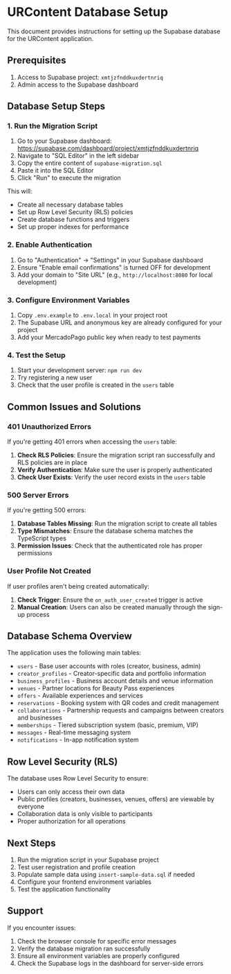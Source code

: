# URContent Database Setup

This document provides instructions for setting up the Supabase database for the URContent application.

## Prerequisites

1. Access to Supabase project: `xmtjzfnddkuxdertnriq`
2. Admin access to the Supabase dashboard

## Database Setup Steps

### 1. Run the Migration Script

1. Go to your Supabase dashboard: https://supabase.com/dashboard/project/xmtjzfnddkuxdertnriq
2. Navigate to "SQL Editor" in the left sidebar
3. Copy the entire content of `supabase-migration.sql`
4. Paste it into the SQL Editor
5. Click "Run" to execute the migration

This will:
- Create all necessary database tables
- Set up Row Level Security (RLS) policies
- Create database functions and triggers
- Set up proper indexes for performance

### 2. Enable Authentication

1. Go to "Authentication" → "Settings" in your Supabase dashboard
2. Ensure "Enable email confirmations" is turned OFF for development
3. Add your domain to "Site URL" (e.g., `http://localhost:8080` for local development)

### 3. Configure Environment Variables

1. Copy `.env.example` to `.env.local` in your project root
2. The Supabase URL and anonymous key are already configured for your project
3. Add your MercadoPago public key when ready to test payments

### 4. Test the Setup

1. Start your development server: `npm run dev`
2. Try registering a new user
3. Check that the user profile is created in the `users` table

## Common Issues and Solutions

### 401 Unauthorized Errors

If you're getting 401 errors when accessing the `users` table:

1. **Check RLS Policies**: Ensure the migration script ran successfully and RLS policies are in place
2. **Verify Authentication**: Make sure the user is properly authenticated
3. **Check User Exists**: Verify the user record exists in the `users` table

### 500 Server Errors

If you're getting 500 errors:

1. **Database Tables Missing**: Run the migration script to create all tables
2. **Type Mismatches**: Ensure the database schema matches the TypeScript types
3. **Permission Issues**: Check that the authenticated role has proper permissions

### User Profile Not Created

If user profiles aren't being created automatically:

1. **Check Trigger**: Ensure the `on_auth_user_created` trigger is active
2. **Manual Creation**: Users can also be created manually through the sign-up process

## Database Schema Overview

The application uses the following main tables:

- `users` - Base user accounts with roles (creator, business, admin)
- `creator_profiles` - Creator-specific data and portfolio information
- `business_profiles` - Business account details and venue information
- `venues` - Partner locations for Beauty Pass experiences
- `offers` - Available experiences and services
- `reservations` - Booking system with QR codes and credit management
- `collaborations` - Partnership requests and campaigns between creators and businesses
- `memberships` - Tiered subscription system (basic, premium, VIP)
- `messages` - Real-time messaging system
- `notifications` - In-app notification system

## Row Level Security (RLS)

The database uses Row Level Security to ensure:

- Users can only access their own data
- Public profiles (creators, businesses, venues, offers) are viewable by everyone
- Collaboration data is only visible to participants
- Proper authorization for all operations

## Next Steps

1. Run the migration script in your Supabase project
2. Test user registration and profile creation
3. Populate sample data using `insert-sample-data.sql` if needed
4. Configure your frontend environment variables
5. Test the application functionality

## Support

If you encounter issues:

1. Check the browser console for specific error messages
2. Verify the database migration ran successfully
3. Ensure all environment variables are properly configured
4. Check the Supabase logs in the dashboard for server-side errors